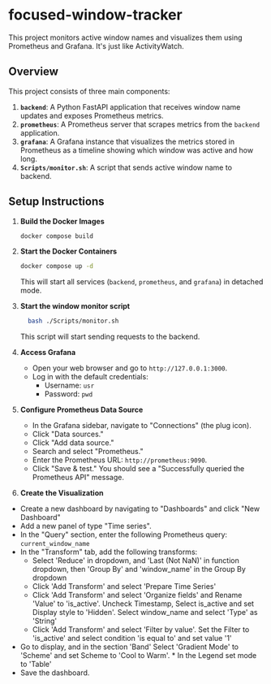 # focused-window-tracker
This project monitors active window names and visualizes them using Prometheus and Grafana. It's just like ActivityWatch.

## Overview

This project consists of three main components:

1.  **`backend`**: A Python FastAPI application that receives window name updates and exposes Prometheus metrics.
2.  **`prometheus`**: A Prometheus server that scrapes metrics from the `backend` application.
3.  **`grafana`**: A Grafana instance that visualizes the metrics stored in Prometheus as a timeline showing which window was active and how long.
4. **`Scripts/monitor.sh`**: A script that sends active window name to backend.


## Setup Instructions
1.  **Build the Docker Images**

    ```bash
    docker compose build
    ```

2.  **Start the Docker Containers**

    ```bash
    docker compose up -d
    ```

    This will start all services (`backend`, `prometheus`, and `grafana`) in detached mode.

3.  **Start the window monitor script**
    ```bash
      bash ./Scripts/monitor.sh
    ```

    This script will start sending requests to the backend.

4.  **Access Grafana**

    *   Open your web browser and go to `http://127.0.0.1:3000`.
    *   Log in with the default credentials:
        *   Username: `usr`
        *   Password: `pwd`

5.  **Configure Prometheus Data Source**

    *   In the Grafana sidebar, navigate to "Connections" (the plug icon).
    *   Click "Data sources."
    *   Click "Add data source."
    *   Search and select "Prometheus."
    *   Enter the Prometheus URL: `http://prometheus:9090`.
    *   Click "Save & test." You should see a "Successfully queried the Prometheus API" message.

6.  **Create the Visualization**

   * Create a new dashboard by navigating to "Dashboards" and click "New Dashboard"
   * Add a new panel of type "Time series".
   * In the "Query" section, enter the following Prometheus query: `current_window_name`
   * In the "Transform" tab, add the following transforms:
      *   Select 'Reduce' in dropdown, and 'Last (Not NaN)' in function dropdown, then 'Group By' and 'window_name' in the Group By dropdown
      *  Click 'Add Transform' and select 'Prepare Time Series'
      *   Click 'Add Transform' and select 'Organize fields' and Rename 'Value' to 'is_active'. Uncheck Timestamp, Select is_active and set Display style to 'Hidden'. Select window_name and select 'Type' as 'String'
      *   Click 'Add Transform' and select 'Filter by value'. Set the Filter to 'is_active' and select condition 'is equal to' and set value '1'
   * Go to display, and in the section 'Band' Select 'Gradient Mode' to 'Scheme' and set Scheme to 'Cool to Warm'.
    * In the Legend set mode to 'Table'
   * Save the dashboard.
